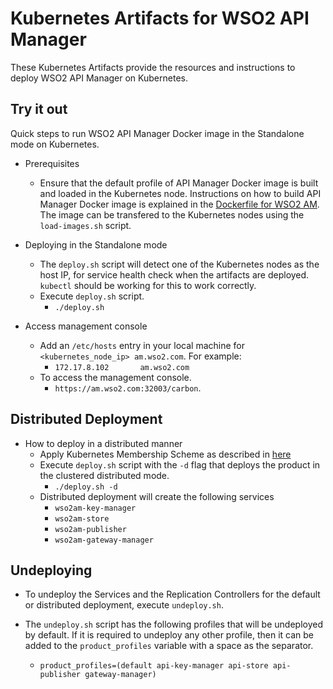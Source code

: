 # Kubernetes Artifacts for WSO2 API Manager #
These Kubernetes Artifacts provide the resources and instructions to deploy WSO2 API Manager on Kubernetes.

## Try it out
Quick steps to run WSO2 API Manager Docker image in the Standalone mode on Kubernetes.

* Prerequisites
    - Ensure that the default profile of API Manager Docker image is built and loaded in the Kubernetes node.
    Instructions on how to build API Manager Docker image is explained in the [Dockerfile for WSO2 AM](https://github.com/wso2/dockerfiles/blob/master/wso2am/README.md#building-the-docker-images). The image can be transfered to the Kubernetes nodes using the `load-images.sh` script.

* Deploying in the Standalone mode
    - The `deploy.sh` script will detect one of the Kubernetes nodes as the host IP, for service health check when the artifacts are deployed. `kubectl` should be working for this to work correctly.
    - Execute `deploy.sh` script.
        + `./deploy.sh`

* Access management console
    - Add an `/etc/hosts` entry in your local machine for `<kubernetes_node_ip> am.wso2.com`. For example:
        + `172.17.8.102       am.wso2.com`
    - To access the management console.
        +  `https://am.wso2.com:32003/carbon`.

## Distributed Deployment

* How to deploy in a distributed manner
    - Apply Kubernetes Membership Scheme as described in [here](https://docs.wso2.com/display/KA100/Kubernetes+Membership+Scheme+for+WSO2+Carbon)
    - Execute `deploy.sh` script with the `-d` flag that deploys the product in the clustered distributed mode.
        + `./deploy.sh -d`
    - Distributed deployment will create the following services
        + `wso2am-key-manager`
        + `wso2am-store`
        + `wso2am-publisher`
        + `wso2am-gateway-manager`

## Undeploying
* To undeploy the Services and the Replication Controllers for the default or distributed deployment, execute `undeploy.sh`.

* The `undeploy.sh` script has the following profiles that will be undeployed by default. If it is required to undeploy any other profile, then it can be added to the `product_profiles` variable with a space as the separator.
    - `product_profiles=(default api-key-manager api-store api-publisher gateway-manager)`

